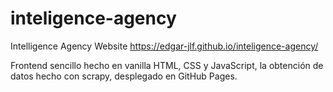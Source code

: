 # inteligence-agency
Intelligence Agency Website
https://edgar-jlf.github.io/inteligence-agency/

Frontend sencillo hecho en vanilla HTML, CSS y JavaScript, la obtención de datos hecho con scrapy, desplegado en GitHub Pages.

